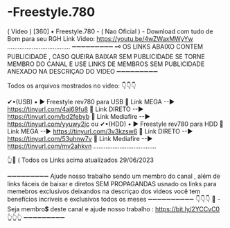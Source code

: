 # -Freestyle.780
( Video ) 
[360] • Freestyle.780 - ( Nao Oficial ) - Download com tudo de Bom para seu RGH
Link Video: https://youtu.be/4wZWaxMWyYw
....................................
➖➖➖➖➖➖➖➖➖
🗝
OS LINKS ABAIXO CONTEM PUBLICIDADE , CASO QUEIRA BAIXAR SEM PUBLICIDADE 
SE TORNE MEMBRO DO CANAL E USE LINKS DE MEMBROS SEM PUBLICIDADE ANEXADO 
NA DESCRIÇAO DO VIDEO 
➖➖➖➖➖➖➖➖➖

Todos os arquivos mostrados no video:
👇👇👇

✔•(USB) • 
▶  Freestyle rev780 para USB
🔗 Link MEGA --► https://tinyurl.com/4aj69fu8
🔗 Link DIRETO --► https://tinyurl.com/bd2febyb
🔗 Link Mediafire  --► https://tinyurl.com/yyuwy2jc
ou
✔•(HDD) •
▶  Freestyle rev780 para HDD
🔗 Link MEGA --►  https://tinyurl.com/3v3kzsw6
🔗 Link DIRETO --► https://tinyurl.com/53uhnw7v
🔗 Link Mediafire  --► https://tinyurl.com/mv2ahkvn
....................................


👆🔔
( Todos os Links acima atualizados 29/06/2023

➖➖➖➖➖➖➖➖➖
Ajude nosso trabalho sendo um membro do canal , além de links fáceis de baixar e diretos
SEM PROPAGANDAS  usnado os links para memebros exclusivos deixandos na descriçao dos videos 
você tem benefícios incríveis e exclusivos todos os meses 
➖➖➖➖➖➖➖➖➖➖
👇👇👇
📌 - Seja membro💲 deste canal e ajude nosso trabalho :
https://bit.ly/2YCCvC0
👆👆👆
➖➖➖➖➖➖➖➖➖

